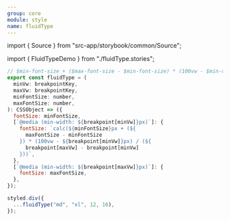 ```yaml
---
group: core
module: style
name: fluidType
---
```


import { Source } from "src-app/storybook/common/Source";

import { FluidTypeDemo } from "./fluidType.stories";

<FluidTypeDemo />

```js {22}
// $min-font-size + ($max-font-size - $min-font-size) * (100vw - $min-vw) / ($max-vw - $min-vw)
export const fluidType = (
  minVw: breakpointKey,
  maxVw: breakpointKey,
  minFontSize: number,
  maxFontSize: number,
): CSSObject => ({
  fontSize: minFontSize,
  [`@media (min-width: ${breakpoint[minVw]}px)`]: {
    fontSize: `calc(${minFontSize}px + (${
      maxFontSize - minFontSize
    }) * (100vw - ${breakpoint[minVw]}px) / (${
      breakpoint[maxVw] - breakpoint[minVw]
    }))`,
  },
  [`@media (min-width: ${breakpoint[maxVw]}px)`]: {
    fontSize: maxFontSize,
  },
});

styled.div({
  ...fluidType("md", "xl", 12, 16),
});
```

<Source path="src-core/style/fluidType.ts" />

